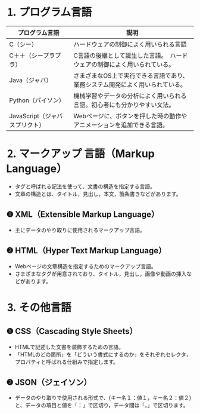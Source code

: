 # ⒈ プログラム言語
| プログラム言語 | 説明 |
| --- | --- |
| C（シー） | ハードウェアの制御によく用いられる言語 |
| C＋＋（シープラプラ） | C言語の後継として誕生した言語。　ハードウェアの制御によく用いられている。 |
|  Java（ジャバ） | さまざまなOS上で実行できる言語であり、業務システム開発によく用いられている。 |
| Python（パイソン） | 機械学習やデータの分析によく用いられる言語。初心者にも分かりやすい文法。 |
| JavaScript（ジャバスプリクト） | Webページに、ボタンを押した時の動作やアニメーションを追加できる言語。 |

# ⒉ マークアップ 言語（Markup Language）
- タグと呼ばれる記法を使って、文書の構造を指定する言語。
- 文章の構造とは、タイトル，見出し，本文，箇条書きなどがあります。

## ❶ XML（Extensible Markup Language）
- 主にデータのやり取りに使用されるマークアップ言語。

## ❷ HTML（Hyper Text Markup Language）
- Webページの文章構造を指定するためのマークアップ言語。
- さまざまなタグが用意されており、タイトル，見出し，画像や動画の挿入などがあります。

# ⒊ その他言語
## ❶ CSS（Cascading Style Sheets）
- HTMLで記述した文書を装飾するための言語。
- 「HTMLのどの箇所」を「どういう書式にするのか」をそれぞれセレクタ，プロパティと呼ばれる仕組みで指定します。

## ❷ JSON（ジェイソン）
- データのやり取りで使用される形式で、{キー名１：値１，キー名２：値２}と、データの項目と値を「：」で区切り，データ間は「，」で区切ります。
